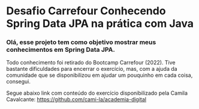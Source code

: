 # Desafio Carrefour Conhecendo Spring Data JPA na prática com Java

### Olá, esse projeto tem como objetivo mostrar meus conhecimentos em Spring Data JPA.

Todo conhecimento foi retirado do Bootcamp Carrefour (2022). Tive bastante dificuldades para encerrar o exercício, mas, com a ajuda da comunidade que se disponibilizou em ajudar um pouquinho em cada coisa, consegui.

Segue abaixo link com conteúdo do exercício disponibilizado pela Camila Cavalcante:
https://github.com/cami-la/academia-digital